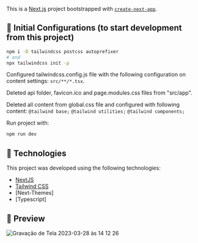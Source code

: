 This is a [Next.js](https://nextjs.org/) project bootstrapped with [`create-next-app`](https://github.com/vercel/next.js/tree/canary/packages/create-next-app).

## 📏 Initial Configurations (to start development from this project)

```bash
npm i -D tailwindcss postcss autoprefixer
# and
npx tailwindcss init -p
```
Configured tailwindcss.config.js file with the following configuration on content settings:  `src/**/*.tsx`.

Deleted api folder, favicon.ico and page.modules.css files from "src/app".

Deleted all content from global.css file and configured with following content:
`@tailwind base;`
`@tailwind utilities;`
`@tailwind components;`

Run project with:
```bash
npm run dev 
```

## 🧪 Technologies

This project was developed using the following technologies:

- [NextJS](https://nextjs.org/)
- [Tailwind CSS](https://tailwindcss.com/)
- [Next-Themes]
- [Typescript]

## 👀 Preview

![Gravação de Tela 2023-03-28 às 14 12 26](https://user-images.githubusercontent.com/7294833/228317458-263f3c32-1384-4723-a627-3c14b53e7b23.gif)

